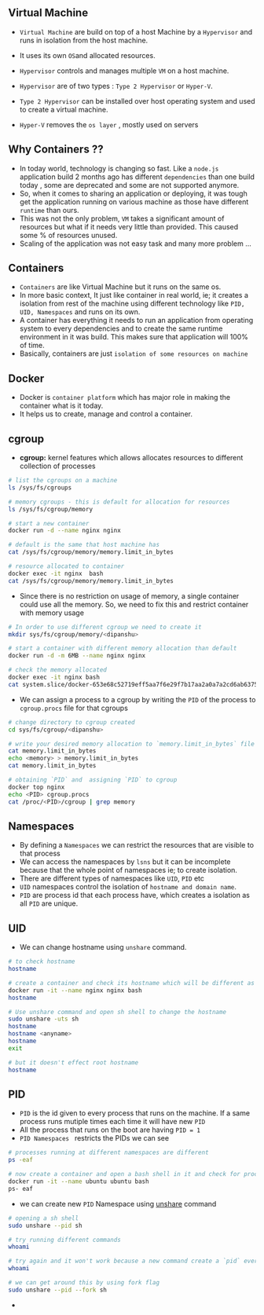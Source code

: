 
## Virtual Machine 
- `Virtual Machine` are build on top of a host Machine by a `Hypervisor` and runs in isolation from the host machine.
-  It uses its own `OS`and allocated resources.
-  `Hypervisor` controls and manages multiple `VM` on a host machine.
-  `Hypervisor` are of two types : `Type 2 Hypervisor` or `Hyper-V`.
- `Type 2 Hypervisor` can be installed over host operating system and used to create a virtual machine.

- `Hyper-V` removes the `os layer` , mostly used on servers


## Why Containers ??
- In today world, technology is changing so fast. Like a `node.js` application build 2 months ago has different `dependencies` than one build today , some are deprecated and some are not supported anymore.
- So, when it comes to sharing an application or deploying, it was tough get the application running on various machine as those have different `runtime` than ours.
- This was not the only problem, `VM` takes a significant amount of resources but what if it needs very little than provided. This caused some % of resources unused.
- Scaling of the application was not easy task and many more problem ...

## Containers
- `Containers` are like Virtual Machine but it runs on the same os.
- In more basic context, It just like container in real world, ie; it creates a isolation from rest of the machine using different technology like `PID, UID, Namespaces` and runs on its own.
- A container has everything it needs to run an application from operating system to every dependencies and to create the same runtime environment in it was build. This makes sure that application will 100% of time.
- Basically, containers are just `isolation of some resources on machine`


## Docker 
- Docker is `container platform` which has major role in making the container what is it today.
- It helps us to create, manage and control a container.
## cgroup
- **cgroup:** kernel features which allows allocates resources to different collection of processes
```bash
# list the cgroups on a machine
ls /sys/fs/cgroups

# memory cgroups - this is default for allocation for resources
ls /sys/fs/cgroup/memory

# start a new container
docker run -d --name nginx nginx

# default is the same that host machine has 
cat /sys/fs/cgroup/memory/memory.limit_in_bytes

# resource allocated to container
docker exec -it nginx  bash
cat /sys/fs/cgroup/memory/memory.limit_in_bytes

```
- Since there is no restriction on usage of memory, a single container could use all the memory. So, we need to fix this and restrict container with memory usage
```bash
# In order to use different cgroup we need to create it
mkdir sys/fs/cgroup/memory/<dipanshu>

# start a container with different memory allocation than default
docker run -d -m 6MB --name nginx nginx

# check the memory allocated
docker exec -it nginx bash
cat system.slice/docker-653e68c52719eff5aa7f6e29f7b17aa2a0a7a2cd6ab6375148e5502021fe121f.scope/memory.limit_in_bytes
```
- We can assign a process to a cgroup by writing the `PID` of the process to `cgroup.procs` file for that cgroups
```bash
# change directory to cgroup created
cd sys/fs/cgroup/<dipanshu>

# write your desired memory allocation to `memory.limit_in_bytes` file
cat memory.limit_in_bytes
echo <memory> > memory.limit_in_bytes
cat memory.limit_in_bytes

# obtaining `PID` and  assigning `PID` to cgroup
docker top nginx
echo <PID> cgroup.procs
cat /proc/<PID>/cgroup | grep memory
```


## Namespaces
- By defining a `Namespaces` we can restrict the resources that are visible to that process
- We can access the namespaces by `lsns` but it can be incomplete because that the whole point of namespaces ie; to create isolation.
- There are different types of namespaces like `UID`, `PID` etc
- `UID` namespaces control the isolation of `hostname and domain name`.
- `PID` are process id that each process have, which creates a isolation as all `PID` are unique.

## UID
- We can change hostname using `unshare` command.
```bash
# to check hostname
hostname

# create a container and check its hostname which will be different as container are isolated
docker run -it --name nginx nginx bash
hostname

# Use unshare command and open sh shell to change the hostname
sudo unshare -uts sh
hostname
hostname <anyname>
hostname
exit 

# but it doesn't effect root hostname
hostname
```
## PID
- `PID` is the id given to every process that runs on the machine. If a same process runs mutiple times each time it will have new `PID`
- All the process that runs on the boot are having `PID = 1`
- `PID Namespaces ` restricts the PIDs we can see
```bash
# processes running at different namespaces are different
ps -eaf

# now create a container and open a bash shell in it and check for process
docker run -it --name ubuntu ubuntu bash
ps- eaf
```
- we can create new `PID` Namespace using [unshare](https://command-not-found.com/unshare) command
```bash
# opening a sh shell
sudo unshare --pid sh

# try running different commands
whoami 

# try again and it won't work because a new command create a `pid` everytime
whoami

# we can get around this by using fork flag 
sudo unshare --pid --fork sh
```
- 